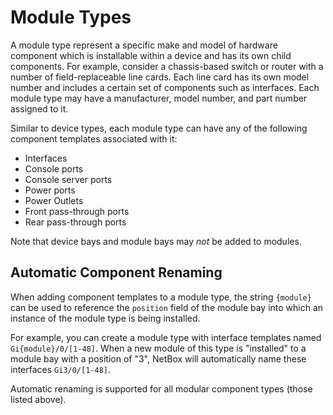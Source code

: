 # Module Types

A module type represent a specific make and model of hardware component which is installable within a device and has its own child components. For example, consider a chassis-based switch or router with a number of field-replaceable line cards. Each line card has its own model number and includes a certain set of components such as interfaces. Each module type may have a manufacturer, model number, and part number assigned to it.

Similar to device types, each module type can have any of the following component templates associated with it:

* Interfaces
* Console ports
* Console server ports
* Power ports
* Power Outlets
* Front pass-through ports
* Rear pass-through ports

Note that device bays and module bays may _not_ be added to modules.

## Automatic Component Renaming

When adding component templates to a module type, the string `{module}` can be used to reference the `position` field of the module bay into which an instance of the module type is being installed.

For example, you can create a module type with interface templates named `Gi{module}/0/[1-48]`. When a new module of this type is "installed" to a module bay with a position of "3", NetBox will automatically name these interfaces `Gi3/0/[1-48]`.

Automatic renaming is supported for all modular component types (those listed above).
